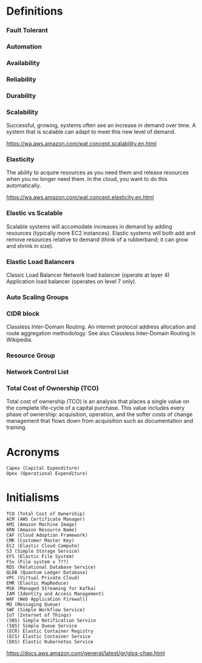 # Definitions

### Fault Tolerant

### Automation

### Availability

### Reliability

### Durability

### Scalability

Successful, growing, systems often see an increase in demand over time. A system that is scalable can adapt to meet this new level of demand.

https://wa.aws.amazon.com/wat.concept.scalability.en.html

### Elasticity

The ability to acquire resources as you need them and release resources when you no longer need them. In the cloud, you want to do this automatically.

https://wa.aws.amazon.com/wat.concept.elasticity.en.html


### Elastic vs Scalable

Scalable systems will accomodate increases in demand by adding resources (typically more EC2 instances). Elastic systems will both add and remove resources relative to demand (think of a rubberband; it can grow and shrink in size).

### Elastic Load Balancers

Classic Load Balancer 
Network load balancer (operate at layer 4)
Application load balancer (operates on level 7 only).

### Auto Scaling Groups


### CIDR block

Classless Inter-Domain Routing. An internet protocol address allocation and route aggregation methodology.
See also Classless Inter-Domain Routing in Wikipedia.

### Resource Group

### Network Control List

### Total Cost of Ownership (TCO)

Total cost of ownership (TCO) is an analysis that places a single value on the complete life-cycle of a capital purchase. This value includes every phase of ownership: acquisition, operation, and the softer costs of change management that flows down from acquisition such as documentation and training.

# Acronyms

    Capex (Capital Expenditure)
    Opex (Operational Expenditure)


# Initialisms

    TCO (Total Cost of Ownership)
    ACM (AWS Certificate Manager)
    AMI (Amazon Machine Image)
    ARN (Amazon Resource Name)
    CAF (Cloud Adoption Framework)
    CMK (Customer Master Key) 
    EC2 (Elastic Cloud Compute)
    S3 (Simple Storage Service)
    EFS (Elastic File System)
    FSx (File system x ???)
    RDS (Relational Database Service)
    QLDB (Quantum Ledger Database)
    VPC (Virtual Private Cloud)
    EMR (Elastic MapReduce)
    MSK (Managed Streaming for Kafka)
    IAM (Identity and Access Management)
    WAF (Web Application Firewall)
    MQ (Messaging Queue)
    SWF (Simple Workflow Service)
    IoT (Internet of Things)
    (SNS) Simple Notification Service
    (SQS) Simple Queue Service
    (ECR) Elastic Container Registry
    (ECS) Elastic Container Service
    (EKS) Elastic Kubernetes Service


https://docs.aws.amazon.com/general/latest/gr/glos-chap.html